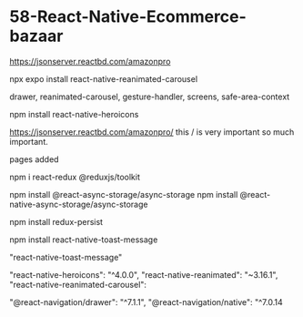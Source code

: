 # 58-React-Native-Ecommerce-bazaar

https://jsonserver.reactbd.com/amazonpro

npx expo install react-native-reanimated-carousel

drawer, reanimated-carousel, gesture-handler, screens, safe-area-context

npm install react-native-heroicons

https://jsonserver.reactbd.com/amazonpro/ 
this / is very important so much important. 

pages added

 npm i react-redux @reduxjs/toolkit

npm install @react-async-storage/async-storage
npm install @react-native-async-storage/async-storage

npm install redux-persist

npm install react-native-toast-message

"react-native-toast-message"

"react-native-heroicons": "^4.0.0",
    "react-native-reanimated": "~3.16.1",
    "react-native-reanimated-carousel":


 "@react-navigation/drawer": "^7.1.1",
    "@react-navigation/native": "^7.0.14
